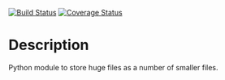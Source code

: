 [![Build Status](https://travis-ci.org/oneup40/chunkfile.svg?branch=master)](https://travis-ci.org/oneup40/chunkfile)
[![Coverage Status](https://coveralls.io/repos/github/oneup40/chunkfile/badge.svg?branch=master)](https://coveralls.io/github/oneup40/chunkfile?branch=master)

Description
===========

Python module to store huge files as a number of smaller files.
